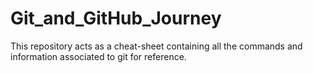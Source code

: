 # Git_and_GitHub_Journey
This repository acts as a cheat-sheet containing all the commands and information associated to git for reference.
